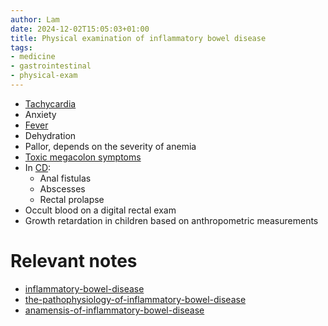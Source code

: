 ```yaml
---
author: Lam
date: 2024-12-02T15:05:03+01:00
title: Physical examination of inflammatory bowel disease
tags:
- medicine
- gastrointestinal
- physical-exam
---
```


- [Tachycardia](Resources/tachycardia.md)
- Anxiety
- [Fever](Resources/fever.md)
- Dehydration
- Pallor, depends on the severity of anemia
- [Toxic megacolon symptoms](Resources/sign-and-symptoms-of-toxic-megacolon.md)
- In [CD](Resources/Crohn-disease.md):
  - Anal fistulas
  - Abscesses
  - Rectal prolapse
- Occult blood on a digital rectal exam
- Growth retardation in children based on anthropometric measurements

# Relevant notes

- [inflammatory-bowel-disease](Resources/inflammatory-bowel-disease.md) 
- [the-pathophysiology-of-inflammatory-bowel-disease](Resources/the-pathophysiology-of-inflammatory-bowel-disease.md) 
- [anamensis-of-inflammatory-bowel-disease](Resources/anamensis-of-inflammatory-bowel-disease.md) 
